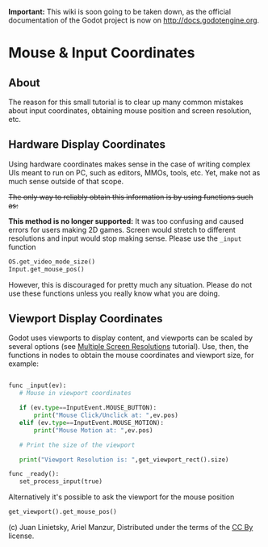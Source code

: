 **Important:** This wiki is soon going to be taken down, as the official documentation of the Godot project is now on http://docs.godotengine.org.

# Mouse & Input Coordinates

## About

The reason for this small tutorial is to clear up many common mistakes about input coordinates, obtaining mouse position and screen resolution, etc.

## Hardware Display Coordinates

Using hardware coordinates makes sense in the case of writing complex UIs meant to run on PC, such as editors, MMOs, tools, etc. Yet, make not as much sense outside of that scope. 

~~The only way to reliably obtain this information is by using functions such as:~~

**This method is no longer supported:** It was too confusing and caused errors for users making 2D games. Screen would stretch to different resolutions and input would stop making sense. Please use the ``_input`` function

```python
OS.get_video_mode_size()
Input.get_mouse_pos()
```

However, this is discouraged for pretty much any situation. Please do not use these functions unless you really know what you are doing.

## Viewport Display Coordinates

Godot uses viewports to display content, and viewports can be scaled by several options (see [Multiple Screen Resolutions](tutorial_multires) tutorial). Use, then, the functions in nodes to obtain the mouse coordinates and viewport size, for example:


```python

func _input(ev):
   # Mouse in viewport coordinates

   if (ev.type==InputEvent.MOUSE_BUTTON):
       print("Mouse Click/Unclick at: ",ev.pos)
   elif (ev.type==InputEvent.MOUSE_MOTION):
       print("Mouse Motion at: ",ev.pos)

   # Print the size of the viewport

   print("Viewport Resolution is: ",get_viewport_rect().size)

func _ready():
   set_process_input(true)

```

Alternatively it's possible to ask the viewport for the mouse position

```python
get_viewport().get_mouse_pos()
```


(c) Juan Linietsky, Ariel Manzur, Distributed under the terms of the [CC By](https://creativecommons.org/licenses/by/3.0/legalcode) license.
